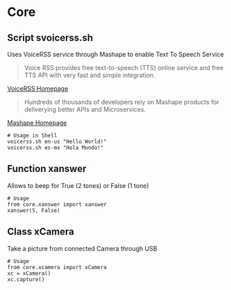 Core
==

## Script svoicerss.sh

Uses VoiceRSS service through Mashape to enable Text To Speech Service

> Voice RSS provides free text-to-speech (TTS) online service and free TTS API with very fast and simple integration.

[VoiceRSS Homepage](http://www.voicerss.org/)

> Hundreds of thousands of developers rely on Mashape products for deliverying better APIs and Microservices.

[Mashape Homepage](https://www.mashape.com/)

    # Usage in Shell
    voicerss.sh en-us "Hello World!"
    voicerss.sh es-mx "Hola Mundo!"

## Function xanswer

Allows to beep for True (2 tones) or False (1 tone)

    # Usage
    from core.xanswer import xanswer
    xanswer(5, False)

## Class xCamera

Take a picture from connected Camera through USB

    # Usage
    from core.xcamera import xCamera
    xc = xCamera()
    xc.capture()

